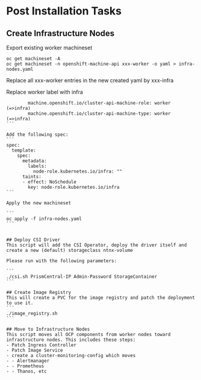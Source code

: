 # Post Installation Tasks
## Create Infrastructure Nodes
Export existing worker machineset
```
oc get machineset -A
oc get machineset -n openshift-machine-api xxx-worker -o yaml > infra-nodes.yaml
```

Replace all xxx-worker entries in the new created yaml by xxx-infra

Replace worker label with infra

````
        machine.openshift.io/cluster-api-machine-role: worker (=>infra)
        machine.openshift.io/cluster-api-machine-type: worker (=>infra)
```

Add the following spec:
```
spec:
  template:
    spec:
      metadata:
        labels:
          node-role.kubernetes.io/infra: ""
      taints:
      - effect: NoSchedule
        key: node-role.kubernetes.io/infra
```

Apply the new machineset

```
oc apply -f infra-nodes.yaml
```


## Deploy CSI Driver
This script will add the CSI Operator, deploy the driver itself and create a new (default) storageclass ntnx-volume

Please run with the following parameters:

```
./csi.sh PrismCentral-IP Admin-Password StorageContainer
```

## Create Image Registry
This will create a PVC for the image registry and patch the deployment to use it.
```
./image_registry.sh
```

## Move to Infrastructure Nodes
This script moves all OCP components from worker nodes toward infrastructure nodes. This includes these steps:
- Patch Ingress Controller
- Patch Image Service
- create a cluster-monitoring-config which moves
- - Alertmanager
- - Prometheus
- - Thanos, etc
